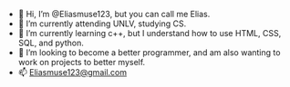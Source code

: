 - 👋 Hi, I’m @Eliasmuse123, but you can call me Elias.
- 👀 I’m currently attending UNLV, studying CS.
- 🌱 I’m currently learning c++, but I understand how to use HTML, CSS, SQL, and python.
- 💞️ I’m looking to become a better programmer, and am also wanting to work on projects to better myself.
- 📫 Eliasmuse123@gmail.com

<!---
Eliasmuse123/Eliasmuse123 is a ✨ special ✨ repository because its `README.md` (this file) appears on your GitHub profile.
You can click the Preview link to take a look at your changes.
--->
